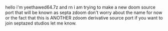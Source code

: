 hello i'm yeethawed64.7z and rn i am trying to make a new doom source port that will be known as septa zdoom don't worry about the name for now or the fact that this is ANOTHER zdoom
derivative source port if you want to join septazed studios let me know.

